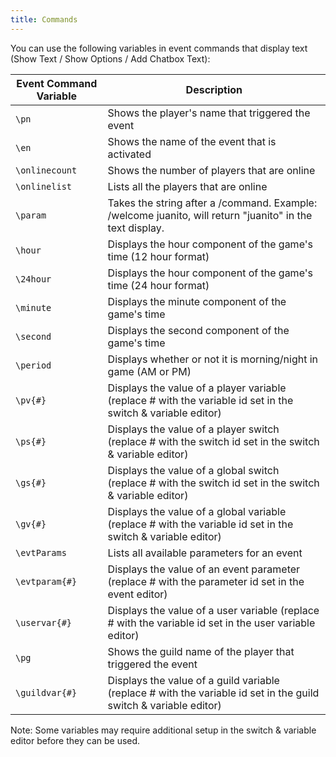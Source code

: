 ```yaml
---
title: Commands
---
```


You can use the following variables in event commands that display text (Show Text / Show Options / Add Chatbox Text):

| Event Command Variable        | Description                                                                                                       |
|-------------------------------|-------------------------------------------------------------------------------------------------------------------|
| `\pn`                         | Shows the player's name that triggered the event                                                                  |
| `\en`                         | Shows the name of the event that is activated                                                                     |
| `\onlinecount`                | Shows the number of players that are online                                                                       |
| `\onlinelist`                 | Lists all the players that are online                                                                             |
| `\param`                      | Takes the string after a /command. Example: /welcome juanito, will return "juanito" in the text display.          |
| `\hour`                       | Displays the hour component of the game's time (12 hour format)                                                   |
| `\24hour`                     | Displays the hour component of the game's time (24 hour format)                                                   |
| `\minute`                     | Displays the minute component of the game's time                                                                  |
| `\second`                     | Displays the second component of the game's time                                                                  |
| `\period`                     | Displays whether or not it is morning/night in game (AM or PM)                                                    |
| `\pv{#}`                      | Displays the value of a player variable (replace # with the variable id set in the switch & variable editor)      |
| `\ps{#}`                      | Displays the value of a player switch (replace # with the switch id set in the switch & variable editor)          |
| `\gs{#}`                      | Displays the value of a global switch (replace # with the switch id set in the switch & variable editor)          |
| `\gv{#}`                      | Displays the value of a global variable (replace # with the variable id set in the switch & variable editor)      |
| `\evtParams`                  | Lists all available parameters for an event                                                                       |
| `\evtparam{#}`                | Displays the value of an event parameter (replace # with the parameter id set in the event editor)                |
| `\uservar{#}`                 | Displays the value of a user variable (replace # with the variable id set in the user variable editor)            |
| `\pg`                         | Shows the guild name of the player that triggered the event                                                       |
| `\guildvar{#}`                | Displays the value of a guild variable (replace # with the variable id set in the guild switch & variable editor) |

Note: Some variables may require additional setup in the switch & variable editor before they can be used.
